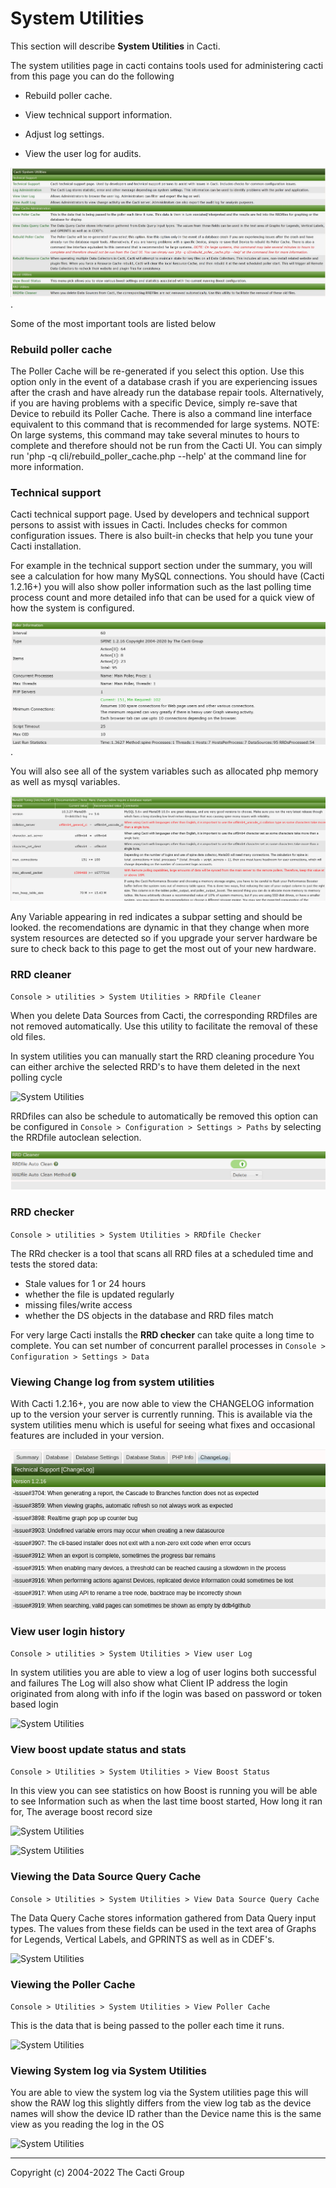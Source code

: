 # System Utilities

This section will describe **System Utilities** in Cacti.

The system utilities page in cacti contains tools used for administering
cacti from this page you can do the following

- Rebuild poller cache.

- View technical support information.

- Adjust log settings.

- View the user log for audits.

![System Utilities](images/system-utilities.png).

Some of the most important tools are listed below

### Rebuild poller cache

The Poller Cache will be re-generated if you select this option. Use this
option only in the event of a database crash if you are experiencing issues
after the crash and have already run the database repair tools. Alternatively,
if you are having problems with a specific Device, simply re-save that Device
to rebuild its Poller Cache. There is also a command line interface equivalent
to this command that is recommended for large systems. NOTE: On large systems,
this command may take several minutes to hours to complete and therefore
should not be run from the Cacti UI. You can simply run
'php -q cli/rebuild_poller_cache.php --help' at the command line for more
information.

### Technical support

Cacti technical support page.  Used by developers and technical support
persons to assist with issues in Cacti.  Includes checks for common
configuration issues.  There is also built-in checks that help you tune
your Cacti installation.

For example in the technical support section under the summary, you will see a
calculation for how many MySQL connections. You should have (Cacti 1.2.16+)
you will also show poller information such as the last polling time process
count and more detailed info that can be used for a quick view of how the
system is configured.

![System Utilities](images/system-utilities-poller.png).

You will also see all of the system variables such as allocated php memory
as well as mysql variables.

![System Utilities](images/system-utilities-db.png)

Any Variable appearing in red indicates a subpar setting and should be looked.
the recomendations are dynamic in that they change when more system resources are
detected so if you upgrade your server hardware be sure to check back to this page
to get the most out of your new hardware.

### RRD cleaner

`Console > utilities > System Utilities > RRDfile Cleaner`

When you delete Data Sources from Cacti, the corresponding RRDfiles are not
removed automatically. Use this utility to facilitate the removal of
these old files.

In system utilities you can manually start the RRD cleaning procedure 
You can either archive the selected RRD's to have them deleted in the next polling cycle

![System Utilities](images/system-utilities-rrdcleaner.png)

RRDfiles can also be schedule to automatically be removed this option can
be configured in `Console > Configuration > Settings > Paths` by selecting
the RRDfile autoclean selection.

![System Utilities](images/rrd-autoclean.png)

### RRD checker

`Console > utilities > System Utilities > RRDfile Checker`

The RRd checker is a tool that scans all RRD files at a scheduled time and tests the stored data:
- Stale values for 1 or 24 hours
- whether the file is updated regularly
- missing files/write access
- whether the DS objects in the database and RRD files match

For very large Cacti installs the **RRD checker** can take quite a long time to complete. 
You can set number of concurrent parallel processes in `Console > Configuration > Settings > Data`

### Viewing Change log from system utilities

With Cacti 1.2.16+, you are now able to view the CHANGELOG information up to the
version your server is currently running.  This is available via the system
utilities menu which is useful for seeing what fixes and occasional features are
included in your version.

![System Utilities](images/change-log-sysutils.png)

### View user login history

`Console > utilities > System Utilities > View user Log`

In system utilities you are able to view a log of user logins both successful and failures
The Log will also show what Client IP address the login originated from along with info 
if the login was based on password or token based login

![System Utilities](images/system-utilities-viewulog.png)

### View boost update status and stats

`Console > Utilities > System Utilities > View Boost Status`

In this view you can see statistics on how Boost is running you will be able to see 
Information such as when the last time boost started, How long it ran for, The average boost record size

![System Utilities](images/system-utilities-boost1.png)


![System Utilities](images/system-utilities-boost2.png)

### Viewing the Data Source Query Cache

`Console > Utilities > System Utilities > View Data Source Query Cache`

The Data Query Cache stores information gathered from Data Query input types. 
The values from these fields can be used in the text area of Graphs for Legends, Vertical Labels, and GPRINTS as well as in CDEF's.

![System Utilities](images/system-utilities-viewdqcache.png)

### Viewing the Poller Cache 

`Console > Utilities > System Utilities > View Poller Cache`

This is the data that is being passed to the poller each time it runs.

![System Utilities](images/system-utilities-viewpcache.png)

### Viewing System log via System Utilities

You are able to view the system log via the System utilities page this will show the RAW log
this slightly differs from the view log tab as the device names will show the device ID rather than 
the Device name this is the same view as you reading the log in the OS

![System Utilities](images/system-utilities-viewclog.png)

---
<copy>Copyright (c) 2004-2022 The Cacti Group</copy>
